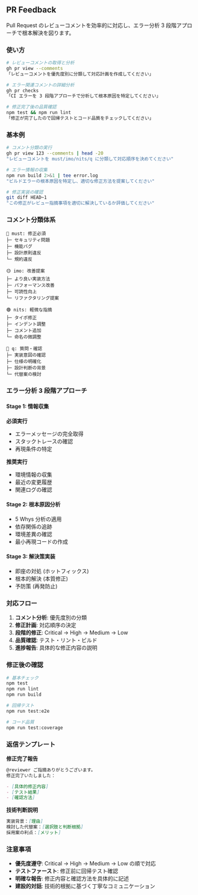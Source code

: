 ## PR Feedback

Pull Request のレビューコメントを効率的に対応し、エラー分析 3 段階アプローチで根本解決を図ります。

### 使い方

```bash
# レビューコメントの取得と分析
gh pr view --comments
「レビューコメントを優先度別に分類して対応計画を作成してください」

# エラー関連コメントの詳細分析
gh pr checks
「CI エラーを 3 段階アプローチで分析して根本原因を特定してください」

# 修正完了後の品質確認
npm test && npm run lint
「修正が完了したので回帰テストとコード品質をチェックしてください」
```

### 基本例

```bash
# コメント分類の実行
gh pr view 123 --comments | head -20
"レビューコメントを must/imo/nits/q に分類して対応順序を決めてください"

# エラー情報の収集
npm run build 2>&1 | tee error.log
"ビルドエラーの根本原因を特定し、適切な修正方法を提案してください"

# 修正実装の確認
git diff HEAD~1
"この修正がレビュー指摘事項を適切に解決しているか評価してください"
```

### コメント分類体系

```text
🔴 must: 修正必須
├─ セキュリティ問題
├─ 機能バグ
├─ 設計原則違反
└─ 規約違反

🟡 imo: 改善提案
├─ より良い実装方法
├─ パフォーマンス改善
├─ 可読性向上
└─ リファクタリング提案

🟢 nits: 軽微な指摘
├─ タイポ修正
├─ インデント調整
├─ コメント追加
└─ 命名の微調整

🔵 q: 質問・確認
├─ 実装意図の確認
├─ 仕様の明確化
├─ 設計判断の背景
└─ 代替案の検討
```

### エラー分析 3 段階アプローチ

#### Stage 1: 情報収集

**必須実行**

- エラーメッセージの完全取得
- スタックトレースの確認
- 再現条件の特定

**推奨実行**

- 環境情報の収集
- 最近の変更履歴
- 関連ログの確認

#### Stage 2: 根本原因分析

- 5 Whys 分析の適用
- 依存関係の追跡
- 環境差異の確認
- 最小再現コードの作成

#### Stage 3: 解決策実装

- 即座の対処 (ホットフィックス)
- 根本的解決 (本質修正)
- 予防策 (再発防止)

### 対応フロー

1. **コメント分析**: 優先度別の分類
2. **修正計画**: 対応順序の決定
3. **段階的修正**: Critical → High → Medium → Low
4. **品質確認**: テスト・リント・ビルド
5. **進捗報告**: 具体的な修正内容の説明

### 修正後の確認

```bash
# 基本チェック
npm test
npm run lint
npm run build

# 回帰テスト
npm run test:e2e

# コード品質
npm run test:coverage
```

### 返信テンプレート

**修正完了報告**

```markdown
@reviewer ご指摘ありがとうございます。
修正完了いたしました：

- [具体的修正内容]
- [テスト結果]
- [確認方法]
```

**技術判断説明**

```markdown
実装背景：[理由]
検討した代替案：[選択肢と判断根拠]
採用案の利点：[メリット]
```

### 注意事項

- **優先度遵守**: Critical → High → Medium → Low の順で対応
- **テストファースト**: 修正前に回帰テスト確認
- **明確な報告**: 修正内容と確認方法を具体的に記述
- **建設的対話**: 技術的根拠に基づく丁寧なコミュニケーション
